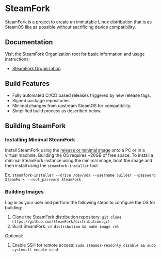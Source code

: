 # SteamFork
SteamFork is a project to create an immutable Linux distribution that is as SteamOS like as possible without sacrificing device compatibility.

## Documentation
Visit the SteamFork Organization root for basic information and usage instructions:
  - [SteamFork Organization](https://github.com/SteamFork)

## Build Features
* Fully automated CI/CD based releases triggered by new release tags.
* Signed package repositories.
* Minimal changes from upstream SteamOS for compatibility.
* Simplified build process as described below.

## Building SteamFork
### Installing Minimal SteamFork
Install SteamFork using the [release or minimal image](https://www.steamfork.org/images/steamfork-installer/) onto a PC or in a virtual machine.  Building the OS requires ~20GB of free space.  To install a minimal SteamFork instance using the minimal image, boot the image and then install using the `steamfork-installer` tool.

Ex. `steamfork-installer --drive /dev/sda --username builder --password SteamFork --root_password SteamFork`

### Building Images
Log in as your user and perform the following steps to configure the OS for building:
1. Clone the SteamFork distribution repository: `git clone https://github.com/SteamFork/distribution.git`
2. Build SteamFork: `cd distribution && make image rel`

Optional:
1. Enable SSH for remote access: `sudo steamos-readonly disable && sudo systemctl enable sshd`

